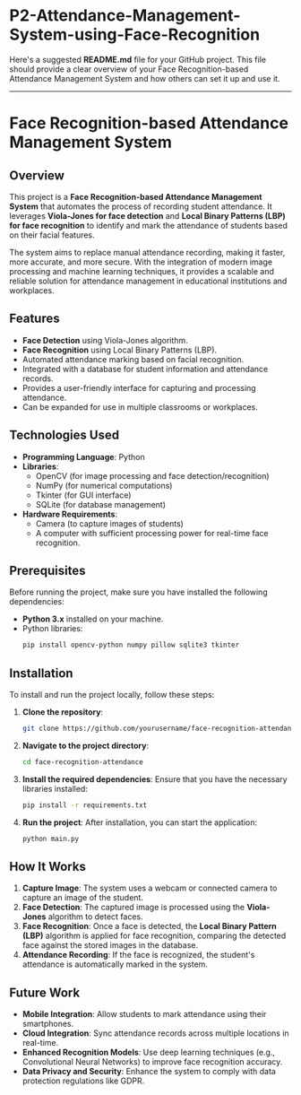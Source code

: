 # P2-Attendance-Management-System-using-Face-Recognition
Here's a suggested **README.md** file for your GitHub project. This file should provide a clear overview of your Face Recognition-based Attendance Management System and how others can set it up and use it.

---

# Face Recognition-based Attendance Management System

## Overview

This project is a **Face Recognition-based Attendance Management System** that automates the process of recording student attendance. It leverages **Viola-Jones for face detection** and **Local Binary Patterns (LBP) for face recognition** to identify and mark the attendance of students based on their facial features.

The system aims to replace manual attendance recording, making it faster, more accurate, and more secure. With the integration of modern image processing and machine learning techniques, it provides a scalable and reliable solution for attendance management in educational institutions and workplaces.

## Features

- **Face Detection** using Viola-Jones algorithm.
- **Face Recognition** using Local Binary Patterns (LBP).
- Automated attendance marking based on facial recognition.
- Integrated with a database for student information and attendance records.
- Provides a user-friendly interface for capturing and processing attendance.
- Can be expanded for use in multiple classrooms or workplaces.

## Technologies Used

- **Programming Language**: Python
- **Libraries**:
  - OpenCV (for image processing and face detection/recognition)
  - NumPy (for numerical computations)
  - Tkinter (for GUI interface)
  - SQLite (for database management)
- **Hardware Requirements**:
  - Camera (to capture images of students)
  - A computer with sufficient processing power for real-time face recognition.

## Prerequisites

Before running the project, make sure you have installed the following dependencies:

- **Python 3.x** installed on your machine.
- Python libraries:
  ```bash
  pip install opencv-python numpy pillow sqlite3 tkinter
  ```

## Installation

To install and run the project locally, follow these steps:

1. **Clone the repository**:
   ```bash
   git clone https://github.com/yourusername/face-recognition-attendance.git
   ```
   
2. **Navigate to the project directory**:
   ```bash
   cd face-recognition-attendance
   ```

3. **Install the required dependencies**:
   Ensure that you have the necessary libraries installed:
   ```bash
   pip install -r requirements.txt
   ```

4. **Run the project**:
   After installation, you can start the application:
   ```bash
   python main.py
   ```

## How It Works

1. **Capture Image**: The system uses a webcam or connected camera to capture an image of the student.
2. **Face Detection**: The captured image is processed using the **Viola-Jones** algorithm to detect faces.
3. **Face Recognition**: Once a face is detected, the **Local Binary Pattern (LBP)** algorithm is applied for face recognition, comparing the detected face against the stored images in the database.
4. **Attendance Recording**: If the face is recognized, the student's attendance is automatically marked in the system.

## Future Work

- **Mobile Integration**: Allow students to mark attendance using their smartphones.
- **Cloud Integration**: Sync attendance records across multiple locations in real-time.
- **Enhanced Recognition Models**: Use deep learning techniques (e.g., Convolutional Neural Networks) to improve face recognition accuracy.
- **Data Privacy and Security**: Enhance the system to comply with data protection regulations like GDPR.

